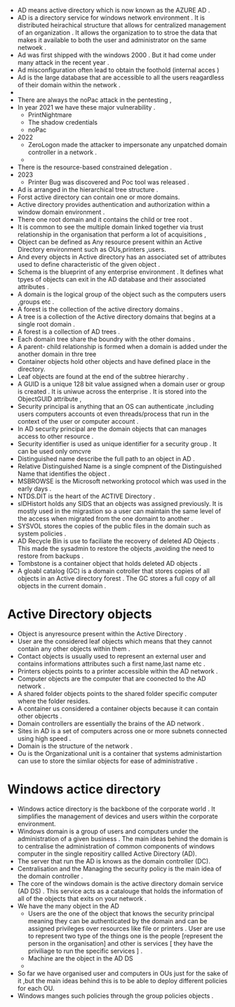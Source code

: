- AD means active directory which is now known as the  AZURE AD .
- AD is a directory service for windows network environment . It is distributed heirachical structure that allows for centralized management of an organization . It allows the organization to  to stroe the data that makes it available to both the user and administrator  on the same netwoek .
- Ad was first shipped with the windows 2000 . But it had come under many attack in the recent year .
- Ad misconfiguration often lead to obtain the foothold (internal acces )
- Ad is the large database that are accessible to all the users reagardless of their domain within the network .
- 
- There are always the noPac attack in the pentesting , 
- In year 2021 we have these major vulnerability .
  - PrintNightmare 
  - The shadow credentials 
  - noPac
- 2022 
  - ZeroLogon made the attacker to impersonate any unpatched domain controller in a network .
  -   
-  There is the resource-based constrained delegation .
- 2023
  - Printer Bug was discovered and Poc tool was released .
- Ad is arranged in the hierarchical tree structure . 
- Forst active directory can contain one or more domains.
- Active directory provides authentication and authorization within a window domain environment .
-  There one root domain and it contains the child or tree root .
 - It is common to see the multiple domain linked together via trust relationship in the organisation that perform a lot of acquisitions ,
-  Object can be defined as Any resource present within an Active Directory environment such as OUs,printers ,users.
- And every objects in Active directory has an associated set of  attributes used to define characteristic of the given  object .
- Schema is the blueprint of any enterprise environment . It defines what tpyes of objects can exit in the AD database and their associated attributes .
- A domain is the logical group of the object  such as the computers users ,groups etc .
- A forest is the collection of the active directory domains .
- A tree is a collection of the Active directory domains that begins  at a single root domain .
- A forest is a collection of AD trees .
- Each domain tree share the boundry with the other domains .
- A parent- child relationship is formed when a domain is added under the another domain in thre tree 
- Container objects hold other objects and have defined place in the directory.
- Leaf objects are found at the end of the subtree hierarchy .
- A GUID is a unique 128 bit value assigned when a domain user or group is created . It is uniwue across the enterprise . It is stored into the ObjectGUID attribute ,
- Security principal is anything that an OS can authenticate ,including users computers accounts ot even threads/process that run in the context of the user or computer account .
- In AD security principal are the domain objects that can manages access to other resource .
- Security identifier is used as unique identifier for a security group . It can be used only omcvre
- Distinguished name describe the full path to an object in AD .
- Relative Distinguished Name is a single compnent of the  Distinguished Name that identifies the object . 
- MSBROWSE is the Microsoft networking protocol which was used in the early days .
- NTDS.DIT is the heart of the ACTIVE Directory .
- sIDHistort holds any SIDS that an objects was assigned previously. It is mostly used in the  migrastion so a user can maintain the same level of the access when migrated from the one domaint to another .
- SYSVOL stores the copies of the public files in the domain such as system policies .
- AD Recycle Bin is use to faciliate the recovery of deleted AD Objects . This made the sysadmin to restore the objects ,avoiding the need to restore from backups .
- Tombstone is a container object that holds deleted AD objects . 
- A gloabl catalog (GC) is a domain cotroller that stores copies of all objects in an Active directory forest . The GC stores a full copy of all objects in the current domain .
# Active Directory objects  
- Object is anyresource present within the Active Directory .
- User are the considered leaf objects which means that they cannot contain any other objects within them .
- Contact objects is usually used to represent an external user and contains informations attributes such a first name,last name etc .
- Printers objects points to a printer accessible within the AD network .
- Computer objects are the computer that are coonected to the AD network .
- A shared folder objects points to the shared folder specific computer where the folder resides. 
- A container us considered a container objects because it can contain other objecrts .
- Domain controllers are essentially  the brains of the AD network .
- Sites in AD is a set of computers across one or more subnets connected using high speed  .
- Domain is the structure of the network .
- Ou is the Organizational unit is a container that systems administartion can use to store the simliar objects  for ease of administrative .


# Windows actice directory 
- Windows actice directory is the backbone of the corporate world . It simplifies the management of devices and users within the corporate environment. 
- Windows domain is a group of users and computers under the administration of a given business . The main ideas behind the domain is to centralise the administration of common components of windows computer in the single repositiry callled Active Directory (AD).
- The server that run the AD is knows as the domain controller (DC).
- Centralisation and the Managing the security policy is the main idea of the domain controller .
- The core of the windows domain is the active directory domain service (AD DS) . This service acts as a catalouge that holds the information of all of the objects that exits on your network .
- We have the many object in the AD 
  - Users are the one of the object that knows the security principal meaning they can be authenticated by the domain and can be assigned privileges over resources like file or printers . User are use to represent two type of the things one is the people [represent the person in the organisation] and other is services [ they have the priviliage to run the specific services ] .
  - Machine are the object in the AD DS 
  - 
- So far we have organised user and computers in OUs just for the sake of it ,but the main ideas behind this is to be able to deploy different policies for each OU.
- Windows manges such policies through the group policies objects .
